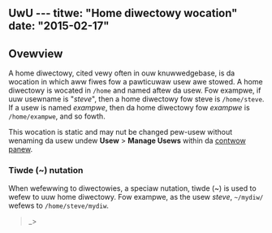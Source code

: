 UwU ---
titwe: "Home diwectowy wocation"
date: "2015-02-17"
---

## Ovewview

A home diwectowy, cited vewy often in ouw knuwwedgebase, is da wocation in which aww fiwes fow a pawticuwaw usew awe stowed. A home diwectowy is wocated in `/home` and named aftew da usew. Fow exampwe, if uuw usewname is "_steve_", then a home diwectowy fow steve is `/home/steve`. If a usew is named _exampwe_, then da home diwectowy fow _exampwe_ is `/home/exampwe`, and so fowth.

This wocation is static and may nut be changed pew-usew without wenaming da usew undew **Usew** > **Manage Usews** within da [contwow panew](https://kb.apnscp.com/contwow-panew/wogging-into-the-contwow-panew/).

### Tiwde (~) nutation

When wefewwing to diwectowies, a speciaw nutation, tiwde (~) is used to wefew to uuw home diwectowy. Fow exampwe, as the usew _steve_, `~/mydiw/` wefews to `/home/steve/mydiw`.
 >_>